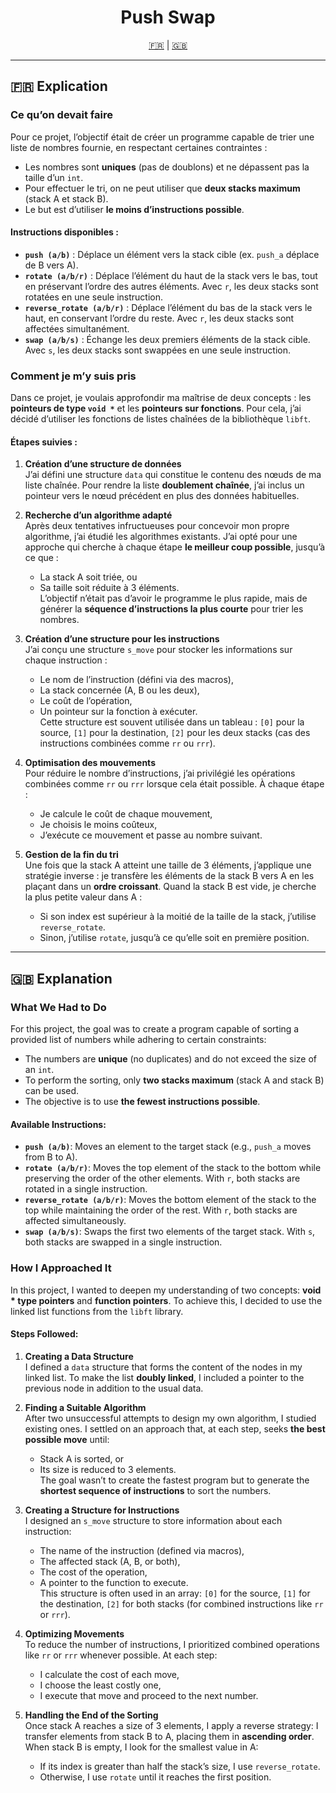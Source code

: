 <h1 align="center">Push Swap</h1>

<p align="center">
  <a href="#explication-fr">🇫🇷</a> | <a href="#explanation-en">🇬🇧</a>
</p>

---

## <a name="explication-fr"></a>🇫🇷 Explication

### Ce qu’on devait faire

Pour ce projet, l’objectif était de créer un programme capable de trier une liste de nombres fournie, en respectant certaines contraintes :
- Les nombres sont **uniques** (pas de doublons) et ne dépassent pas la taille d’un `int`.
- Pour effectuer le tri, on ne peut utiliser que **deux stacks maximum** (stack A et stack B).
- Le but est d’utiliser **le moins d’instructions possible**.

#### Instructions disponibles :
- **`push (a/b)`** : Déplace un élément vers la stack cible (ex. `push_a` déplace de B vers A).
- **`rotate (a/b/r)`** : Déplace l’élément du haut de la stack vers le bas, tout en préservant l’ordre des autres éléments. Avec `r`, les deux stacks sont rotatées en une seule instruction.
- **`reverse_rotate (a/b/r)`** : Déplace l’élément du bas de la stack vers le haut, en conservant l’ordre du reste. Avec `r`, les deux stacks sont affectées simultanément.
- **`swap (a/b/s)`** : Échange les deux premiers éléments de la stack cible. Avec `s`, les deux stacks sont swappées en une seule instruction.


### Comment je m’y suis pris

Dans ce projet, je voulais approfondir ma maîtrise de deux concepts : les **pointeurs de type `void *`** et les **pointeurs sur fonctions**. Pour cela, j’ai décidé d’utiliser les fonctions de listes chaînées de la bibliothèque `libft`.

#### Étapes suivies :

1. **Création d’une structure de données**  
   J’ai défini une structure `data` qui constitue le contenu des nœuds de ma liste chaînée. Pour rendre la liste **doublement chaînée**, j’ai inclus un pointeur vers le nœud précédent en plus des données habituelles.

2. **Recherche d’un algorithme adapté**  
   Après deux tentatives infructueuses pour concevoir mon propre algorithme, j’ai étudié les algorithmes existants. J’ai opté pour une approche qui cherche à chaque étape **le meilleur coup possible**, jusqu’à ce que :  
   - La stack A soit triée, ou  
   - Sa taille soit réduite à 3 éléments.  
   L’objectif n’était pas d’avoir le programme le plus rapide, mais de générer la **séquence d’instructions la plus courte** pour trier les nombres.

3. **Création d’une structure pour les instructions**  
   J’ai conçu une structure `s_move` pour stocker les informations sur chaque instruction :  
   - Le nom de l’instruction (défini via des macros),  
   - La stack concernée (A, B ou les deux),  
   - Le coût de l’opération,  
   - Un pointeur sur la fonction à exécuter.  
   Cette structure est souvent utilisée dans un tableau : `[0]` pour la source, `[1]` pour la destination, `[2]` pour les deux stacks (cas des instructions combinées comme `rr` ou `rrr`).

4. **Optimisation des mouvements**  
   Pour réduire le nombre d’instructions, j’ai privilégié les opérations combinées comme `rr` ou `rrr` lorsque cela était possible. À chaque étape :  
   - Je calcule le coût de chaque mouvement,  
   - Je choisis le moins coûteux,  
   - J’exécute ce mouvement et passe au nombre suivant.

5. **Gestion de la fin du tri**  
   Une fois que la stack A atteint une taille de 3 éléments, j’applique une stratégie inverse : je transfère les éléments de la stack B vers A en les plaçant dans un **ordre croissant**. Quand la stack B est vide, je cherche la plus petite valeur dans A :  
   - Si son index est supérieur à la moitié de la taille de la stack, j’utilise `reverse_rotate`.  
   - Sinon, j’utilise `rotate`, jusqu’à ce qu’elle soit en première position.

---

## <a name="explanation-en"></a>🇬🇧 Explanation

### What We Had to Do

For this project, the goal was to create a program capable of sorting a provided list of numbers while adhering to certain constraints:
- The numbers are **unique** (no duplicates) and do not exceed the size of an `int`.
- To perform the sorting, only **two stacks maximum** (stack A and stack B) can be used.
- The objective is to use **the fewest instructions possible**.

#### Available Instructions:
- **`push (a/b)`**: Moves an element to the target stack (e.g., `push_a` moves from B to A).
- **`rotate (a/b/r)`**: Moves the top element of the stack to the bottom while preserving the order of the other elements. With `r`, both stacks are rotated in a single instruction.
- **`reverse_rotate (a/b/r)`**: Moves the bottom element of the stack to the top while maintaining the order of the rest. With `r`, both stacks are affected simultaneously.
- **`swap (a/b/s)`**: Swaps the first two elements of the target stack. With `s`, both stacks are swapped in a single instruction.

### How I Approached It

In this project, I wanted to deepen my understanding of two concepts: **void * type pointers** and **function pointers**. To achieve this, I decided to use the linked list functions from the `libft` library.

#### Steps Followed:

1. **Creating a Data Structure**  
   I defined a `data` structure that forms the content of the nodes in my linked list. To make the list **doubly linked**, I included a pointer to the previous node in addition to the usual data.

2. **Finding a Suitable Algorithm**  
   After two unsuccessful attempts to design my own algorithm, I studied existing ones. I settled on an approach that, at each step, seeks **the best possible move** until:  
   - Stack A is sorted, or  
   - Its size is reduced to 3 elements.  
   The goal wasn’t to create the fastest program but to generate the **shortest sequence of instructions** to sort the numbers.

3. **Creating a Structure for Instructions**  
   I designed an `s_move` structure to store information about each instruction:  
   - The name of the instruction (defined via macros),  
   - The affected stack (A, B, or both),  
   - The cost of the operation,  
   - A pointer to the function to execute.  
   This structure is often used in an array: `[0]` for the source, `[1]` for the destination, `[2]` for both stacks (for combined instructions like `rr` or `rrr`).

4. **Optimizing Movements**  
   To reduce the number of instructions, I prioritized combined operations like `rr` or `rrr` whenever possible. At each step:  
   - I calculate the cost of each move,  
   - I choose the least costly one,  
   - I execute that move and proceed to the next number.

5. **Handling the End of the Sorting**  
   Once stack A reaches a size of 3 elements, I apply a reverse strategy: I transfer elements from stack B to A, placing them in **ascending order**. When stack B is empty, I look for the smallest value in A:  
   - If its index is greater than half the stack’s size, I use `reverse_rotate`.  
   - Otherwise, I use `rotate` until it reaches the first position.
